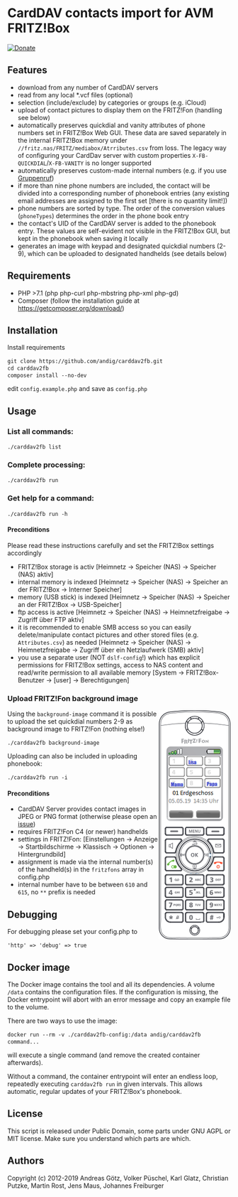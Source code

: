 # CardDAV contacts import for AVM FRITZ!Box
[![Donate](https://img.shields.io/badge/Donate-PayPal-green.svg)](https://www.paypal.com/cgi-bin/webscr?cmd=_s-xclick&hosted_button_id=BB3W3WH7GVSNW)

## Features

  * download from any number of CardDAV servers
  * read from any local *.vcf files (optional)
  * selection (include/exclude) by categories or groups (e.g. iCloud)
  * upload of contact pictures to display them on the FRITZ!Fon (handling see below)
  * automatically preserves quickdial and vanity attributes of phone numbers set in FRITZ!Box Web GUI. These data are saved separately in the internal FRITZ!Box memory under `//fritz.nas/FRITZ/mediabox/Atrributes.csv` from loss.
  The legacy way of configuring your CardDav server with custom properties `X-FB-QUICKDIAL`/`X-FB-VANITY` is no longer supported
  * automatically preserves custom-made internal numbers (e.g. if you use [Gruppenruf](https://avm.de/service/fritzbox/fritzbox-7490/wissensdatenbank/publication/show/1148_Interne-Rufgruppe-in-FRITZ-Box-einrichten-Gruppenruf/))
  * if more than nine phone numbers are included, the contact will be divided into a corresponding number of phonebook entries (any existing email addresses are assigned to the first set [there is no quantity limit!])
  * phone numbers are sorted by type. The order of the conversion values (`phoneTypes`) determines the order in the phone book entry
  * the contact's UID of the CardDAV server is added to the phonebook entry. These values are self-evident not visible in the FRITZ!Box GUI, but kept in the phonebook when saving it locally
  * generates an image with keypad and designated quickdial numbers (2-9), which can be uploaded to designated handhelds (see details below)

## Requirements

  * PHP >7.1 (php php-curl php-mbstring php-xml php-gd)
  * Composer (follow the installation guide at https://getcomposer.org/download/)

## Installation

Install requirements

    git clone https://github.com/andig/carddav2fb.git
    cd carddav2fb
    composer install --no-dev

edit `config.example.php` and save as `config.php`

## Usage

### List all commands:

    ./carddav2fb list

### Complete processing:

    ./carddav2fb run

### Get help for a command:

    ./carddav2fb run -h

#### Preconditions

Please read these instructions carefully and set the FRITZ!Box settings accordingly

  * FRITZ!Box storage is activ [Heimnetz -> Speicher (NAS) -> Speicher (NAS) aktiv]
  * internal memory is indexed [Heimnetz -> Speicher (NAS) -> Speicher an der FRITZ!Box -> Interner Speicher]
  * memory (USB stick) is indexed [Heimnetz -> Speicher (NAS) -> Speicher an der FRITZ!Box -> USB-Speicher]
  * ftp access is active [Heimnetz -> Speicher (NAS) -> Heimnetzfreigabe -> Zugriff über FTP aktiv]
  * it is recommended to enable SMB access so you can easily delete/manipulate contact pictures and other stored files (e.g. `Attributes.csv`) as needed [Heimnetz -> Speicher (NAS) -> Heimnetzfreigabe -> Zugriff über ein Netzlaufwerk (SMB) aktiv]
  * you use a separate user (NOT `dslf-config`!) which has explicit permissions for FRITZ!Box settings, access to NAS content and read/write permission to all available memory [System -> FRITZ!Box-Benutzer -> [user] -> Berechtigungen]

### Upload FRITZ!Fon background image

<img align="right" src="assets/fritzfon.png"/>

Using the `background-image` command it is possible to upload the set quickdial numbers 2-9 as background image to FRITZ!Fon (nothing else!)

    ./carddav2fb background-image

Uploading can also be included in uploading phonebook:

    ./carddav2fb run -i

#### Preconditions

  * CardDAV Server provides contact images in JPEG or PNG format (otherwise please open an [issue](https://github.com/andig/carddav2fb/issues))
  * requires FRITZ!Fon C4 (or newer) handhelds
  * settings in FRITZ!Fon: [Einstellungen -> Anzeige -> Startbildschirme -> Klassisch -> Optionen -> Hintergrundbild]
  * assignment is made via the internal number(s) of the handheld(s) in the `fritzfons` array in config.php
  * internal number have to be between `610` and `615`, no `**` prefix is needed

## Debugging

For debugging please set your config.php to

    'http' => 'debug' => true

## Docker image

The Docker image contains the tool and all its dependencies. A volume
`/data` contains the configuration files. If the configuration is
missing, the Docker entrypoint will abort with an error message and copy
an example file to the volume.

There are two ways to use the image:

    docker run --rm -v ./carddav2fb-config:/data andig/carddav2fb command...

will execute a single command (and remove the created container
afterwards).

Without a command, the container entrypoint will enter an endless loop,
repeatedly executing `carddav2fb run` in given intervals. This allows
automatic, regular updates of your FRITZ!Box's phonebook.


## License
This script is released under Public Domain, some parts under GNU AGPL or MIT license. Make sure you understand which parts are which.

## Authors
Copyright (c) 2012-2019 Andreas Götz, Volker Püschel, Karl Glatz, Christian Putzke, Martin Rost, Jens Maus, Johannes Freiburger
